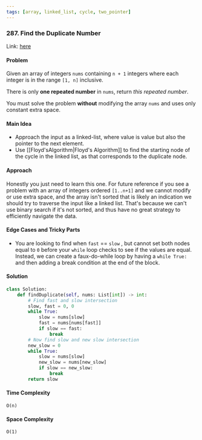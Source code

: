 ```yaml
---
tags: [array, linked_list, cycle, two_pointer]
---
```

### 287. Find the Duplicate Number

Link: [here](https://leetcode.com/problems/find-the-duplicate-number/description/)

#### Problem
Given an array of integers `nums` containing `n + 1` integers where each integer is in the range `[1, n]` inclusive.

There is only **one repeated number** in `nums`, return _this repeated number_.

You must solve the problem **without** modifying the array `nums` and uses only constant extra space.

#### Main Idea
- Approach the input as a linked-list, where value is value but also the pointer to the next element.
- Use [[Floyd'sAlgorithm|Floyd's Algorithm]] to find the starting node of the cycle in the linked list, as that corresponds to the duplicate node.

#### Approach
Honestly you just need to learn this one. For future reference if you see a problem with an array of integers ordered `[1..n+1]` and we cannot modify or use extra space, and the array isn't sorted that is likely an indication we should try to traverse the input like a linked list. That's because we can't use binary search if it's not sorted, and thus have no great strategy to efficiently navigate the data.

#### Edge Cases and Tricky Parts
- You are looking to find when `fast` == `slow` , but cannot set both nodes equal to `0` before your `while` loop checks to see if the values are equal. Instead, we can create a faux-do-while loop by having a `while True:` and then adding a break condition at the end of the block.

#### Solution
```python 
class Solution:
    def findDuplicate(self, nums: List[int]) -> int:
        # Find fast and slow intersection
        slow, fast = 0, 0
        while True:
            slow = nums[slow]
            fast = nums[nums[fast]]
            if slow == fast:
                break
        # Now find slow and new slow intersection
        new_slow = 0
        while True:
            slow = nums[slow]
            new_slow = nums[new_slow]
            if slow == new_slow:
                break
        return slow
```

#### Time Complexity
`O(n)`

#### Space Complexity
`O(1)`

